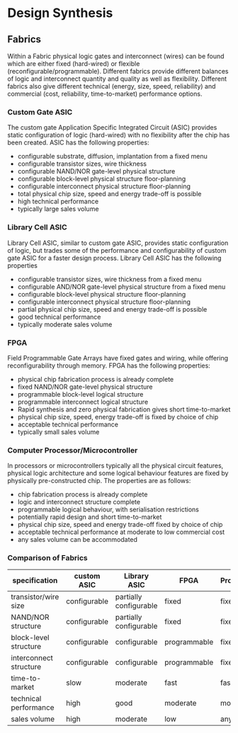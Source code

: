 # Design Synthesis

## Fabrics 

Within a Fabric physical logic gates and interconnect (wires) can be found which are either fixed (hard-wired) or flexible (reconfigurable/programmable). Different fabrics provide different balances of logic and interconnect quantity and quality as well as flexibility. Different fabrics also give different technical (energy, size, speed, reliability) and commercial (cost, reliability, time-to-market) performance options.


### Custom Gate ASIC

The custom gate Application Specific Integrated Circuit (ASIC) provides static configuration of logic (hard-wired) with no flexibility after the chip has been created. ASIC has the following properties:

- configurable substrate, diffusion, implantation from a fixed menu
- configurable transistor sizes, wire thickness 
- configurable NAND/NOR gate-level physical structure
- configurable block-level physical structure floor-planning 
- configurable interconnect physical structure floor-planning
- total physical chip size, speed and energy trade-off is possible
- high technical performance
- typically large sales volume

### Library Cell ASIC

Library Cell ASIC, similar to custom gate ASIC, provides static configuration of logic, but trades some of the performance and configurability of custom gate ASIC for a faster design process. Library Cell ASIC has the following properties

- configurable transistor sizes, wire thickness from a fixed menu
- configurable AND/NOR gate-level physical structure from a fixed menu
- configurable block-level physical structure floor-planning 
- configurable interconnect physical structure floor-planning
- partial physical chip size, speed and energy trade-off is possible
- good technical performance
- typically moderate sales volume

### FPGA

Field Programmable Gate Arrays have fixed gates and wiring, while offering reconfigurability through memory. FPGA has the following properties:

- physical chip fabrication process is already complete
- fixed NAND/NOR gate-level physical structure
- programmable block-level logical structure
- programmable interconnect logical structure
- Rapid synthesis and zero physical fabrication gives short time-to-market
- physical chip size, speed, energy trade-off is fixed by choice of chip
- acceptable technical performance
- typically small sales volume

### Computer Processor/Microcontroller

In processors or microcontrollers typically all the physical circuit features, physical logic architecture and some logical behaviour features are fixed by physically pre-constructed chip. The properties are as follows:

- chip fabrication process is already complete
- logic and interconnect structure complete
- programmable logical behaviour, with serialisation restrictions
- potentially rapid design and short time-to-market
- physical chip size, speed and energy trade-off fixed by choice of chip
- acceptable technical performance at moderate to low commercial cost
- any sales volume can be accommodated

### Comparison of Fabrics

| specification | custom ASIC | Library ASIC | FPGA | Processors |
|---|---|---|---|---|
| transistor/wire size | configurable | partially configurable | fixed | fixed | 
| NAND/NOR structure | configurable | partially configurable | fixed | fixed | 
| block-level structure | configurable | configurable | programmable | fixed | 
| interconnect structure | configurable | configurable | programmable | fixed | 
| time-to-market | slow | moderate | fast | fast | 
| technical performance | high | good | moderate | moderate | 
| sales volume  | high | moderate | low | any | 